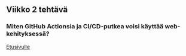 ## Viikko 2 tehtävä

### Miten GitHub Actionsia ja CI/CD-putkea voisi käyttää web-kehityksessä?





[Etusivulle](index.md)
